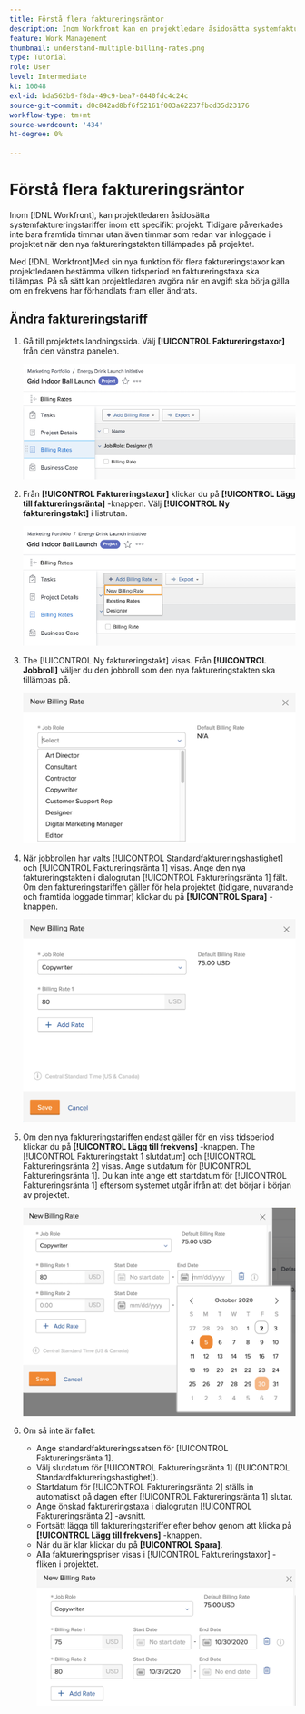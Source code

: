 ```yaml
---
title: Förstå flera faktureringsräntor
description: Inom Workfront kan en projektledare åsidosätta systemfaktureringstaxorna inom ett visst projekt.
feature: Work Management
thumbnail: understand-multiple-billing-rates.png
type: Tutorial
role: User
level: Intermediate
kt: 10048
exl-id: bda562b9-f8da-49c9-bea7-0440fdc4c24c
source-git-commit: d0c842ad8bf6f52161f003a62237fbcd35d23176
workflow-type: tm+mt
source-wordcount: '434'
ht-degree: 0%

---
```


# Förstå flera faktureringsräntor

Inom [!DNL Workfront], kan projektledaren åsidosätta systemfaktureringstariffer inom ett specifikt projekt. Tidigare påverkades inte bara framtida timmar utan även timmar som redan var inloggade i projektet när den nya faktureringstakten tillämpades på projektet.

Med [!DNL Workfront]Med sin nya funktion för flera faktureringstaxor kan projektledaren bestämma vilken tidsperiod en faktureringstaxa ska tillämpas. På så sätt kan projektledaren avgöra när en avgift ska börja gälla om en frekvens har förhandlats fram eller ändrats.

## Ändra faktureringstariff

1. Gå till projektets landningssida. Välj **[!UICONTROL Faktureringstaxor]** från den vänstra panelen.

   ![En bild av markering [!UICONTROL Faktureringstaxor] in [!DNL Workfront]](assets/project-finances-1.png)

1. Från **[!UICONTROL Faktureringstaxor]** klickar du på **[!UICONTROL Lägg till faktureringsränta]** -knappen. Välj **[!UICONTROL Ny faktureringstakt]** i listrutan.

   ![En bild av markering [!UICONTROL Ny faktureringstakt] in [!DNL Workfront]](assets/project-finances-2.png)

1. The [!UICONTROL Ny faktureringstakt] visas. Från **[!UICONTROL Jobbroll]** väljer du den jobbroll som den nya faktureringstakten ska tillämpas på.

   ![En bild av hur du väljer jobbroller med en ny faktureringsfrekvens i [!DNL Workfront]](assets/project-finances-3.png)

1. När jobbrollen har valts [!UICONTROL Standardfaktureringshastighet] och [!UICONTROL Faktureringsränta 1] visas. Ange den nya faktureringstakten i dialogrutan [!UICONTROL Faktureringsränta 1] fält. Om den faktureringstariffen gäller för hela projektet (tidigare, nuvarande och framtida loggade timmar) klickar du på **[!UICONTROL Spara]** -knappen.

   ![En bild på hur du sparar en ny faktureringsränta som gäller för hela projektet i [!DNL Workfront]](assets/project-finances-5.png)

1. Om den nya faktureringstariffen endast gäller för en viss tidsperiod klickar du på **[!UICONTROL Lägg till frekvens]** -knappen. The [!UICONTROL Faktureringstakt 1 slutdatum] och [!UICONTROL Faktureringsränta 2] visas. Ange slutdatum för [!UICONTROL Faktureringsränta 1]. Du kan inte ange ett startdatum för [!UICONTROL Faktureringsränta 1] eftersom systemet utgår ifrån att det börjar i början av projektet.

   ![En bild på hur du skapar en ny faktureringsränta som gäller för en viss tidsperiod, med början i början av projektet i [!DNL Workfront]](assets/project-finances-6.png)

1. Om så inte är fallet:

   * Ange standardfaktureringssatsen för [!UICONTROL Faktureringsränta 1].
   * Välj slutdatum för [!UICONTROL Faktureringsränta 1] ([!UICONTROL Standardfaktureringshastighet]).
   * Startdatum för [!UICONTROL Faktureringsränta 2] ställs in automatiskt på dagen efter [!UICONTROL Faktureringsränta 1] slutar.
   * Ange önskad faktureringstaxa i dialogrutan [!UICONTROL Faktureringsränta 2] -avsnitt.
   * Fortsätt lägga till faktureringstariffer efter behov genom att klicka på **[!UICONTROL Lägg till frekvens]** -knappen.
   * När du är klar klickar du på **[!UICONTROL Spara]**.
   * Alla faktureringspriser visas i [!UICONTROL Faktureringstaxor] -fliken i projektet.
   ![En bild av hur du skapar nya faktureringstariffer som gäller för de olika tidsperioderna i [!DNL Workfront]](assets/project-finances-7.png)
